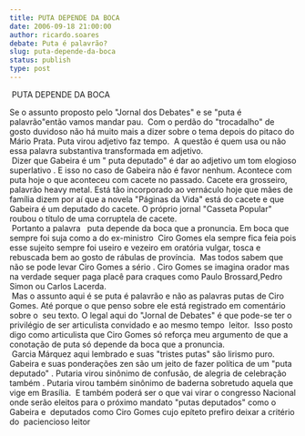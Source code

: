 ```yaml
---
title: PUTA DEPENDE DA BOCA
date: 2006-09-18 21:00:00
author: ricardo.soares
debate: Puta é palavrão?
slug: puta-depende-da-boca
status: publish 
type: post
---
```


 PUTA DEPENDE DA BOCA 


Se o assunto proposto pelo "Jornal dos Debates" e se "puta é palavrão"então vamos mandar pau.  Com o perdão do "trocadalho" de gosto duvidoso não há muito mais a dizer sobre o tema depois do pitaco do Mário Prata. Puta virou adjetivo faz tempo.  A questão é quem usa ou não essa palavra substantiva transformada em adjetivo.  
 Dizer que Gabeira é um " puta deputado" é dar ao adjetivo um tom elogioso superlativo . E isso no caso de Gabeira não é favor nenhum. Acontece com puta hoje o que aconteceu com cacete no passado. Cacete era grosseiro, palavrão heavy metal. Está tão incorporado ao vernáculo hoje que mães de família dizem por aí que a novela "Páginas da Vida" está do cacete e que Gabeira é um deputado do cacete. O próprio jornal "Casseta Popular" roubou o título de uma corruptela de cacete.  
 Portanto a palavra   puta depende da boca que a pronuncia. Em boca que sempre foi suja como a do ex-ministro  Ciro Gomes ela sempre fica feia pois esse sujeito sempre foi useiro e vezeiro em oratória vulgar, tosca e rebuscada bem ao gosto de rábulas de província.  Mas todos sabem que não se pode levar Ciro Gomes a sério . Ciro Gomes se imagina orador mas na verdade sequer paga placê para craques como Paulo Brossard,Pedro Simon ou Carlos Lacerda.    
 Mas o assunto aqui é se puta é palavrão e não as palavras putas de Ciro Gomes. Até porque o que penso sobre ele está registrado em comentário sobre o  seu texto. O legal aqui do "Jornal de Debates" é que pode-se ter o privilégio de ser articulista convidado e ao mesmo tempo  leitor.  Isso posto digo como articulista que Ciro Gomes só reforça meu argumento de que a conotação de puta só depende da boca que a pronuncia.  
 Garcia Márquez aqui lembrado e suas "tristes putas" são lirismo puro. Gabeira e suas ponderações zen são um jeito de fazer política de um "puta deputado" . Putaria virou sinônimo de confusão, de alegria de celebração também . Putaria virou também sinônimo de baderna sobretudo aquela que vige em Brasília.  E também poderá ser o que vai virar o congresso Nacional onde serão eleitos para o próximo mandato "putas deputados" como o Gabeira e  deputados como Ciro Gomes cujo epíteto prefiro deixar a critério do  paciencioso leitor  



